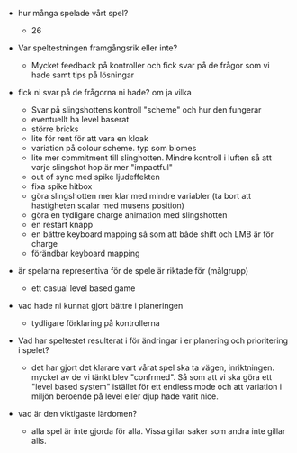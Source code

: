 
- hur många spelade vårt spel?
	- 26
- Var speltestningen framgångsrik eller inte?
	- Mycket feedback på kontroller och fick svar på de frågor som vi hade samt tips på lösningar
- fick ni svar på de frågorna ni hade? om ja vilka
	- Svar på slingshottens kontroll "scheme" och hur den fungerar
	- eventuellt ha level baserat
	- större bricks
	- lite för rent för att vara en kloak
	- variation på colour scheme. typ som biomes
	- lite mer commitment till slinghotten. Mindre kontroll i luften så att varje slingshot hop är mer "impactful"
	- out of sync med spike ljudeffekten
	- fixa spike hitbox
	- göra slingshotten mer klar med mindre variabler (ta bort att hastigheten scalar med musens position)
	- göra en tydligare charge animation med slingshotten
	- en restart knapp
	- en bättre keyboard mapping så som att både shift och LMB är för charge
	- förändbar keyboard mapping

- är spelarna representiva för de spele är riktade för (målgrupp)
	- ett casual level based game

- vad hade ni kunnat gjort bättre i planeringen
	- tydligare förklaring på kontrollerna 
- Vad har speltestet resulterat i för ändringar i er planering och prioritering i spelet?
	- det har gjort det klarare vart vårat spel ska ta vägen, inriktningen. mycket av de vi tänkt blev "confrmed". Så som att vi ska göra ett "level based system" istället för ett endless mode och att variation i miljön beroende på level eller djup hade varit nice.

- vad är den viktigaste lärdomen?
	- alla spel är inte gjorda för alla. Vissa gillar saker som andra inte gillar alls.
